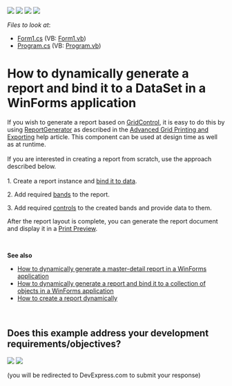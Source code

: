 <!-- default badges list -->
![](https://img.shields.io/endpoint?url=https://codecentral.devexpress.com/api/v1/VersionRange/128600432/13.1.4%2B)
[![](https://img.shields.io/badge/Open_in_DevExpress_Support_Center-FF7200?style=flat-square&logo=DevExpress&logoColor=white)](https://supportcenter.devexpress.com/ticket/details/E4657)
[![](https://img.shields.io/badge/📖_How_to_use_DevExpress_Examples-e9f6fc?style=flat-square)](https://docs.devexpress.com/GeneralInformation/403183)
[![](https://img.shields.io/badge/💬_Leave_Feedback-feecdd?style=flat-square)](#does-this-example-address-your-development-requirementsobjectives)
<!-- default badges end -->
<!-- default file list -->
*Files to look at*:

* [Form1.cs](./CS/Report_at_Runtime/Form1.cs) (VB: [Form1.vb](./VB/Report_at_Runtime/Form1.vb))
* [Program.cs](./CS/Report_at_Runtime/Program.cs) (VB: [Program.vb](./VB/Report_at_Runtime/Program.vb))
<!-- default file list end -->
# How to dynamically generate a report and bind it to a DataSet in a WinForms application


<p>If you wish to generate a report based on <a href="https://documentation.devexpress.com/WindowsForms/DevExpress.XtraGrid.GridControl.class">GridControl</a>, it is easy to do this by using <a href="https://documentation.devexpress.com/XtraReports/DevExpress.XtraReports.ReportGeneration.ReportGenerator.class">ReportGenerator</a> as described in the <a href="https://documentation.devexpress.com/WindowsForms/114962/Controls-and-Libraries/Data-Grid/Export-and-Printing/Advanced-Grid-Printing-and-Exporting">Advanced Grid Printing and Exporting</a> help article. This component can be used at design time as well as at runtime. <br><br>If you are interested in creating a report from scratch, use the approach described below.<br><br>1. Create a report instance and <a href="https://documentation.devexpress.com/#XtraReports/CustomDocument15034">bind it to data</a>.</p>
<p>2. Add required <a href="https://documentation.devexpress.com/#XtraReports/CustomDocument2590">bands</a> to the report.</p>
<p>3. Add required <a href="https://documentation.devexpress.com/#XtraReports/CustomDocument2605">controls</a> to the created bands and provide data to them.</p>
<p>After the report layout is complete, you can generate the report document and display it in a <a href="https://documentation.devexpress.com/#XtraReports/CustomDocument10707">Print Preview</a>.</p>
<p> </p>
<p><strong>See also</strong>

* <a href="https://www.devexpress.com/Support/Center/p/E4421">How to dynamically generate a master-detail report in a WinForms application</a>
* <a href="https://www.devexpress.com/Support/Center/p/E652">How to dynamically generate a report and bind it to a collection of objects in a WinForms application</a>
* <a href="https://www.devexpress.com/Support/Center/p/AK15900">How to create a report dynamically</a></p>

<br/>


<!-- feedback -->
## Does this example address your development requirements/objectives?

[<img src="https://www.devexpress.com/support/examples/i/yes-button.svg"/>](https://www.devexpress.com/support/examples/survey.xml?utm_source=github&utm_campaign=reporting-winforms-create-report-dynamically-and-bind-it-to-dataset&~~~was_helpful=yes) [<img src="https://www.devexpress.com/support/examples/i/no-button.svg"/>](https://www.devexpress.com/support/examples/survey.xml?utm_source=github&utm_campaign=reporting-winforms-create-report-dynamically-and-bind-it-to-dataset&~~~was_helpful=no)

(you will be redirected to DevExpress.com to submit your response)
<!-- feedback end -->
